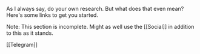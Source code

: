 As I always say, do your own research. But what does that even mean? Here's some links to get you started.

Note: This section is incomplete. Might as well use the [[Social]] in addition to this as it stands.

[[Telegram]]
